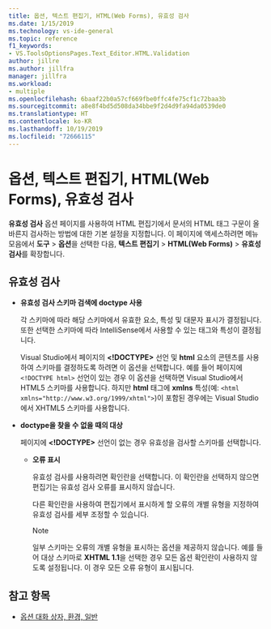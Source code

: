 ```yaml
---
title: 옵션, 텍스트 편집기, HTML(Web Forms), 유효성 검사
ms.date: 1/15/2019
ms.technology: vs-ide-general
ms.topic: reference
f1_keywords:
- VS.ToolsOptionsPages.Text_Editor.HTML.Validation
author: jillre
ms.author: jillfra
manager: jillfra
ms.workload:
- multiple
ms.openlocfilehash: 6baaf22b0a57cf669fbe0ffc4fe75cf1c72baa3b
ms.sourcegitcommit: a8e8f4bd5d508da34bbe9f2d4d9fa94da0539de0
ms.translationtype: HT
ms.contentlocale: ko-KR
ms.lasthandoff: 10/19/2019
ms.locfileid: "72666115"
---
```

# <a name="options-text-editor-html-web-forms-validation"></a>옵션, 텍스트 편집기, HTML(Web Forms), 유효성 검사

**유효성 검사** 옵션 페이지를 사용하여 HTML 편집기에서 문서의 HTML 태그 구문이 올바른지 검사하는 방법에 대한 기본 설정을 지정합니다. 이 페이지에 액세스하려면 메뉴 모음에서 **도구** > **옵션**을 선택한 다음, **텍스트 편집기** > **HTML(Web Forms)**  > **유효성 검사**를 확장합니다.

## <a name="validation"></a>유효성 검사

- **유효성 검사 스키마 검색에 doctype 사용**

   각 스키마에 따라 해당 스키마에서 유효한 요소, 특성 및 대문자 표시가 결정됩니다. 또한 선택한 스키마에 따라 IntelliSense에서 사용할 수 있는 태그와 특성이 결정됩니다.

   Visual Studio에서 페이지의 **<!DOCTYPE>** 선언 및 **html** 요소의 콘텐츠를 사용하여 스키마를 결정하도록 하려면 이 옵션을 선택합니다. 예를 들어 페이지에 `<!DOCTYPE html>` 선언이 있는 경우 이 옵션을 선택하면 Visual Studio에서 HTML5 스키마를 사용합니다. 하지만 **html** 태그에 **xmlns** 특성(예: `<html xmlns="http://www.w3.org/1999/xhtml">`)이 포함된 경우에는 Visual Studio에서 XHTML5 스키마를 사용합니다.

- **doctype을 찾을 수 없을 때의 대상**

   페이지에 **<!DOCTYPE>** 선언이 없는 경우 유효성을 검사할 스키마를 선택합니다.

  - **오류 표시**

     유효성 검사를 사용하려면 확인란을 선택합니다. 이 확인란을 선택하지 않으면 편집기는 유효성 검사 오류를 표시하지 않습니다.

     다른 확인란을 사용하여 편집기에서 표시하게 할 오류의 개별 유형을 지정하여 유효성 검사를 세부 조정할 수 있습니다.

     > [!NOTE]
     > 일부 스키마는 오류의 개별 유형을 표시하는 옵션을 제공하지 않습니다. 예를 들어 대상 스키마로 **XHTML 1.1**을 선택한 경우 모든 옵션 확인란이 사용하지 않도록 설정됩니다. 이 경우 모든 오류 유형이 표시됩니다.

## <a name="see-also"></a>참고 항목

- [옵션 대화 상자, 환경, 일반](../../ide/reference/general-environment-options-dialog-box.md)